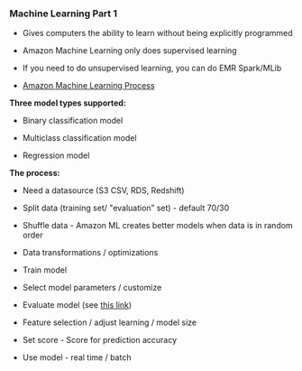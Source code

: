 ### Machine Learning Part 1

* Gives computers the ability to learn without being explicitly programmed

* Amazon Machine Learning only does supervised learning

* If you need to do unsupervised learning, you can do EMR Spark/MLib

* [Amazon Machine Learning Process](http://docs.aws.amazon.com/machine-learning/latest/dg/the-machine-learning-process.html)

**Three model types supported:**

* Binary classification model

* Multiclass classification model

* Regression model

**The process:**

* Need a datasource (S3 CSV, RDS, Redshift)

* Split data (training set/ "evaluation” set) - default 70/30

* Shuffle data - Amazon ML creates better models when data is in random order

* Data transformations / optimizations

* Train model

* Select model parameters / customize

* Evaluate model (see [this link](http://docs.aws.amazon.com/machine-learning/latest/dg/evaluating_models.html))

* Feature selection / adjust learning / model size

* Set score - Score for prediction accuracy

* Use model - real time / batch

